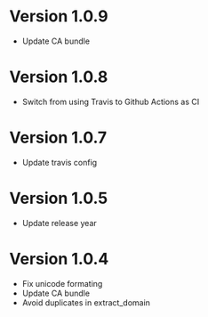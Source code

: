 # Version 1.0.9

* Update CA bundle

# Version 1.0.8

* Switch from using Travis to Github Actions as CI

# Version 1.0.7

* Update travis config

# Version 1.0.5

* Update release year 

# Version 1.0.4

* Fix unicode formating
* Update CA bundle
* Avoid duplicates in extract\_domain
